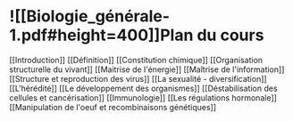 # ![[Biologie_générale-1.pdf#height=400]]Plan du cours
[[Introduction]]
[[Définition]]
[[Constitution chimique]]
[[Organisation structurelle du vivant]]
[[Maitrise de l'énergie]]
[[Maîtrise de l'information]]
[[Structure et reproduction des virus]]
[[La sexualité - diversification]]
[[L'hérédité]]
[[Le développement des organismes]]
[[Déstabilisation des cellules et cancérisation]]
[[Immunologie]]
[[Les régulations hormonale]]
[[Manipulation de l'oeuf et recombinaisons génétiques]]



